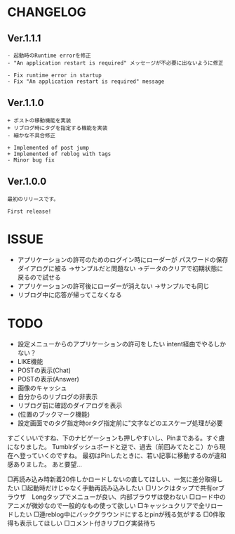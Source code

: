 # CHANGELOG


## Ver.1.1.1
    - 起動時のRuntime errorを修正
    - "An application restart is required" メッセージが不必要に出ないように修正

    - Fix runtime error in startup
    - Fix "An application restart is required" message

## Ver.1.1.0
    + ポストの移動機能を実装
    + リブログ時にタグを指定する機能を実装
    - 細かな不具合修正

    + Implemented of post jump
    + Implemented of reblog with tags
    - Minor bug fix


## Ver.1.0.0
    最初のリリースです。

    First release!

# ISSUE

* アプリケーションの許可のためのログイン時にローダーが
  パスワードの保存ダイアログに被る
  →サンプルだと問題ない
  →データのクリアで初期状態に戻るので試せる
* アプリケーションの許可後にローダーが消えない
  →サンプルでも同じ
* リブログ中に応答が帰ってこなくなる

# TODO

* 設定メニューからのアプリケーションの許可をしたい
  intent経由でやるしかない？
* LIKE機能
* POSTの表示(Chat)
* POSTの表示(Answer)
* 画像のキャッシュ
* 自分からのリブログの非表示
* リブログ前に確認のダイアログを表示
* (位置のブックマーク機能)
* 設定画面でのタグ指定時orタグ指定前に"文字などのエスケープ処理が必要

すごくいいですね、下のナビゲーションも押しやすいし、Pinまである。すぐ虜になりました。
Tumblrダッシュボードと逆で、過去（前回みてたとこ）から現在へ登っていくのですね。
最初はPinしたときに、若い記事に移動するのが違和感ありました。
あと要望… 

□再読み込み時新着20件しかロードしないの直してほしい、一気に差分取得したい
□起動時だけじゃなく手動再読み込みしたい
□リンクはタップで共有orブラウザ　Longタップでメニューが良い、内部ブラウザは使わない
□ロード中のアニメが微妙なので一般的なもの使って欲しい
□キャッシュクリアで全リロードしたい
□連reblog中にバックグラウンドにするとpinが残る気がする
□0件取得も表示してほしい
□コメント付きリブログ実装待ち
